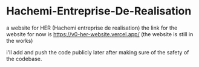# Hachemi-Entreprise-De-Realisation
a website for HER (Hachemi entreprise de realisation)
the link for the website for now is https://v0-her-website.vercel.app/ (the website is still in the works)

i'll add and push the code publicly later after making sure of the safety of the codebase.
